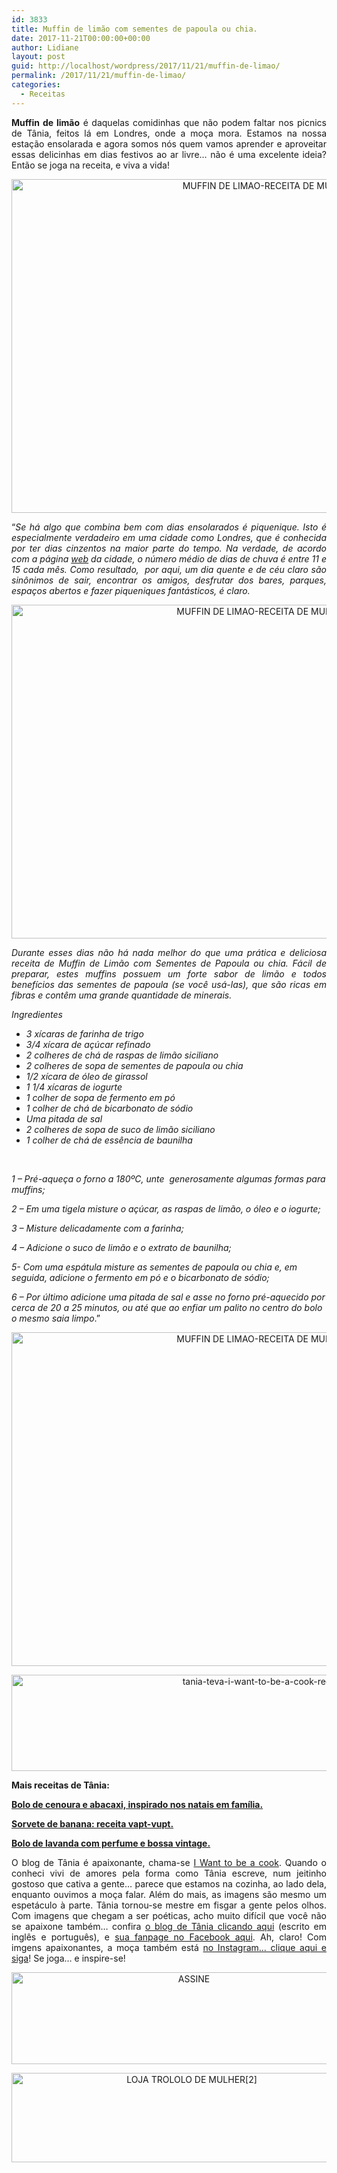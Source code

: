 ```yaml
---
id: 3833
title: Muffin de limão com sementes de papoula ou chia.
date: 2017-11-21T00:00:00+00:00
author: Lidiane
layout: post
guid: http://localhost/wordpress/2017/11/21/muffin-de-limao/
permalink: /2017/11/21/muffin-de-limao/
categories:
  - Receitas
---
```

<p align="justify">
  <strong>Muffin de limão</strong> é daquelas comidinhas que não podem faltar nos picnics de Tânia, feitos lá em Londres, onde a moça mora. Estamos na nossa estação ensolarada e agora somos nós quem vamos aprender e aproveitar essas delicinhas em dias festivos ao ar livre… não é uma excelente ideia? Então se joga na receita, e viva a vida!
</p>

<p align="center">
  <img class="alignnone size-full wp-image-14439" src="http://www.trololodemulher.com.br/blog/wp-content/uploads/2017/11/MUFFIN-DE-LIMAO-RECEITA-DE-MUFFIN.jpg" alt="MUFFIN DE LIMAO-RECEITA DE MUFFIN" width="800" height="534" />
</p>

<p align="justify">
  “<em>Se há algo que combina bem com dias ensolarados é piquenique. Isto é especialmente verdadeiro em uma cidade como Londres, que é conhecida por ter dias cinzentos na maior parte do tempo. Na verdade, de acordo com a página <a href="http://www.visitlondon.com/weather#ucEOSHSO70wkPHgO.97" target="_blank">web</a></em><em> da cidade, o número médio de dias de chuva é entre 11 e 15 cada mês. Como resultado,  por aqui, um dia quente e de céu claro são sinônimos de sair, encontrar os amigos, desfrutar dos bares, parques, espaços abertos e fazer piqueniques fantásticos, é claro.</em>
</p>

<p align="center">
  <img class="alignnone size-full wp-image-14440" src="http://www.trololodemulher.com.br/blog/wp-content/uploads/2017/11/MUFFIN-DE-LIMAO-RECEITA-DE-MUFFIN2.jpg" alt="MUFFIN DE LIMAO-RECEITA DE MUFFIN[2]" width="800" height="534" />
</p>

<p align="justify">
  <em>Durante esses dias não há nada melhor do que uma prática e deliciosa receita de Muffin de Limão com Sementes de Papoula ou chia. Fácil de preparar, estes muffins possuem um forte sabor de limão e todos benefícios das sementes de papoula (se você usá-las), que são ricas em fibras e contêm uma grande quantidade de minerais.</em>
</p>

_Ingredientes_

  * _3 xícaras de farinha de trigo_ 
  * _3/4 xícara de açúcar refinado_ 
  * _2 colheres de chá de raspas de limão siciliano_ 
  * _2 colheres de sopa de sementes de papoula ou chia_
  * _1/2 xícara de óleo de girassol_ 
  * _1 1/4 xícaras de iogurte_ 
  * _1 colher de sopa de fermento em pó_ 
  * _1 colher de chá de bicarbonato de sódio_ 
  * _Uma pitada de sal_ 
  * _2 colheres de sopa de suco de limão siciliano_ 
  * _1 colher de chá de essência de baunilha_

&nbsp;

_1 – Pré-aqueça o forno a 180ºC, unte  generosamente algumas formas para muffins;_

_2 – Em uma tigela misture o açúcar, as raspas de limão, o óleo e o iogurte;_

_3 – Misture delicadamente com a farinha;_

_4 – Adicione o suco de limão e o extrato de baunilha;_

_5- Com uma espátula misture as sementes de papoula ou chia e, em seguida, adicione o fermento em pó e o bicarbonato de sódio;_

_6 – Por último adicione uma pitada de sal e asse no forno pré-aquecido por cerca de 20 a 25 minutos, ou até que ao enfiar um palito no centro do bolo o mesmo saia limpo_.”

<p align="center">
  <img class="alignnone size-full wp-image-14441" src="http://www.trololodemulher.com.br/blog/wp-content/uploads/2017/11/MUFFIN-DE-LIMAO-RECEITA-DE-MUFFIN3.jpg" alt="MUFFIN DE LIMAO-RECEITA DE MUFFIN[3]" width="800" height="534" />
</p>

<p align="center">
  <img class="alignnone size-full wp-image-13037" src="http://www.trololodemulher.com.br/blog/wp-content/uploads/2016/10/TANIA-TEVA-I-WANT-TO-BE-A-COOK-RECEITAS.jpg" alt="tania-teva-i-want-to-be-a-cook-receitas" width="800" height="154" />
</p>

**Mais receitas de Tânia:**

<a href="http://www.trololodemulher.com.br/2017/11/14/bolo-de-cenoura/" target="_blank"><strong>Bolo de cenoura e abacaxi, inspirado nos natais em família.</strong></a>

<a href="http://www.trololodemulher.com.br/2017/10/24/sorvete-de-banana/" target="_blank"><strong>Sorvete de banana: receita vapt-vupt.</strong></a>

<a href="http://www.trololodemulher.com.br/2017/10/10/bolo-de-lavanda/" target="_blank"><strong>Bolo de lavanda com perfume e bossa vintage.</strong></a>

<p align="justify">
  O blog de Tânia é apaixonante, chama-se <a href="https://iwanttobeacook.wordpress.com/" target="_blank">I Want to be a cook</a>. Quando o conheci vivi de amores pela forma como Tânia escreve, num jeitinho gostoso que cativa a gente… parece que estamos na cozinha, ao lado dela, enquanto ouvimos a moça falar. Além do mais, as imagens são mesmo um espetáculo à parte. Tânia tornou-se mestre em fisgar a gente pelos olhos. Com imagens que chegam a ser poéticas, acho muito difícil que você não se apaixone também… confira <a href="https://iwanttobeacook.wordpress.com/" target="_blank">o blog de Tânia clicando aqui</a> (escrito em inglês e português), e <a href="https://www.facebook.com/Iwanttobeacook-818578268272846/" target="_blank">sua fanpage no Facebook aqui</a>. Ah, claro! Com imgens apaixonantes, a moça também está <a href="https://www.instagram.com/iwanttobeacook/" target="_blank">no Instagram… clique aqui e siga</a>! Se joga… e inspire-se!
</p>

<p align="center">
  <a href="http://feedburner.google.com/fb/a/mailverify?uri=blogbichafemea&loc=pt_BR" target="_blank"><img class="alignnone size-full wp-image-14011" src="http://www.trololodemulher.com.br/blog/wp-content/uploads/2017/08/ASSINE.jpg" alt="ASSINE" width="568" height="147" /></a>
</p>

<p align="center">
  <a href="http://loja.trololodemulher.com.br/" target="_blank"><img class="alignnone wp-image-14333 size-full" src="http://www.trololodemulher.com.br/blog/wp-content/uploads/2017/10/LOJA-TROLOLO-DE-MULHER2.png" alt="LOJA TROLOLO DE MULHER[2]" width="561" height="143" /></a>
</p>

<p align="justify">
